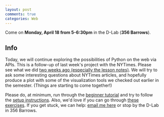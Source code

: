 ```yaml
---
layout: post
comments: true
categories: Web
---
```


Come on **Monday, April 18 from 5-6:30pm** in the D-Lab (**356 Barrows**).

## Info
Today, we will continue exploring the possibilities of Python on the web via APIs. This is a follow-up of last week's project with the NYTimes. Please see what we did [two weeks ago (especially the lesson notes)](../2016-04-04-python-and-apis). We will try to ask some interesting questions about NYTimes articles, and hopefully produce a plot with some of the visualization tools we checked out earlier in the semester. (Things are starting to come together!)

Please do, at minimum, run through the [beginner tutorial](http://try-python.appspot.com) and try to follow the [setup instructions](http://python.berkeley.edu/learn/#set-up-your-computer). Also, we&#39;d love if you can go through [these exercises](https://bids.github.io/2016-01-14-berkeley/python/00-python-intro.html). If you get stuck, we can help: [email me here](mailto:marwahaha@berkeley.edu) or stop by the D-Lab in 356 Barrows.



